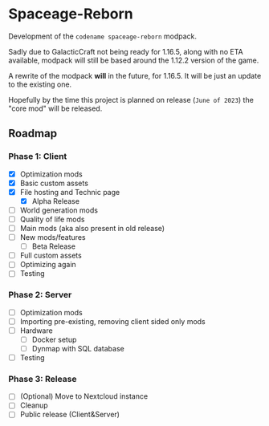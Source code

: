 # Spaceage-Reborn

Development of the `codename spaceage-reborn` modpack.

Sadly due to GalacticCraft not being ready for 1.16.5, along with no ETA available, modpack will still be based around the 1.12.2 version of the game.

A rewrite of the modpack **will** in the future, for 1.16.5. It will be just an update to the existing one.

Hopefully by the time this project is planned on release (`June of 2023`) the "core mod" will be released.

## Roadmap

### Phase 1: Client

- [x] Optimization mods
- [x] Basic custom assets
- [x] File hosting and Technic page
  - [x] Alpha Release
- [ ] World generation mods
- [ ] Quality of life mods
- [ ] Main mods (aka also present in old release)
- [ ] New mods/features
  - [ ] Beta Release
- [ ] Full custom assets
- [ ] Optimizing again
- [ ] Testing

### Phase 2: Server

- [ ] Optimization mods
- [ ] Importing pre-existing, removing client sided only mods
- [ ] Hardware
  - [ ] Docker setup
  - [ ] Dynmap with SQL database
- [ ] Testing

### Phase 3: Release

- [ ] \(Optional) Move to Nextcloud instance
- [ ] Cleanup
- [ ] Public release (Client&Server)